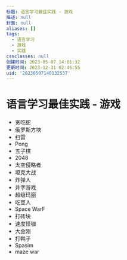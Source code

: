 ```yaml
---
标题: 语言学习最佳实践 - 游戏
描述: null
封面: null
aliases: []
tags:
  - 语言学习
  - 游戏
  - 实践
cssclasses: null
创建时间: 2023-05-07 14:01:32
更新时间: 2023-12-31 02:46:55
uid: '20230507140132537'
---
```


# 语言学习最佳实践 - 游戏

- 贪吃蛇
- 俄罗斯方块
- 扫雷
- Pong
- 五子棋
- 2048
- 太空侵略者
- 坦克大战
- 炸弹人
- 井字游戏
- 超级玛丽
- 吃豆人
- Space WarF
- 打砖块
- 速度怪咖
- 大金刚
- 打鸭子
- Spasim
- maze war
